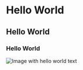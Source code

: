 # Hello World
## Hello World
### Hello World

![Image with hello world text](https://th.bing.com/th/id/R.ac7ffcb57ba67020274bfd9c20f079c1?rik=Cexhvch9ogXs1g&riu=http%3a%2f%2fshiftedstuff.ru%2fwp-content%2fuploads%2f2020%2f01%2fhelloworld-1536x1024.jpg&ehk=ULwPApvJAJInyQn%2faFcP5hTQeqRndj%2f7LHNiL3W0L3A%3d&risl=&pid=ImgRaw&r=0)

